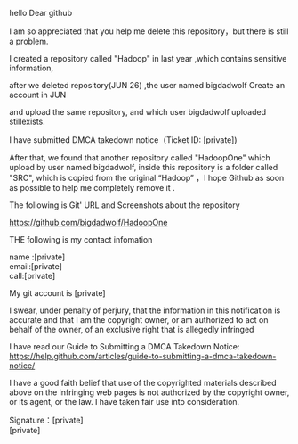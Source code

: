 hello Dear github   
   
I am so appreciated that you help me delete this repository，but there is still a problem.   
   
I created a repository called "Hadoop" in last year ,which contains sensitive information,   
   
after we deleted repository(JUN 26) ,the user named bigdadwolf Create an account in JUN   
   
and upload the same repository, and which user bigdadwolf uploaded stillexists.    
   
I have submitted DMCA takedown notice（Ticket ID: [private])   
   
   
   
After that, we found that another repository called "HadoopOne" which upload by user named bigdadwolf, inside this repository is a folder called "SRC", which is copied from the original “Hadoop” ，I hope Github as soon as possible to help me completely remove it .    
   
   
   
The following is Git' URL and Screenshots about the repository   
   
https://github.com/bigdadwolf/HadoopOne   
   
   
   
   
   
THE following is my contact infomation   
   
name :[private]  
email:[private]  
call:[private]  
   
My git account is [private]     
   
I swear, under penalty of perjury, that the information in this notification is accurate and that I am the copyright owner, or am authorized to act on behalf of the owner, of an exclusive right that is allegedly infringed   
   
I have read our Guide to Submitting a DMCA Takedown Notice: https://help.github.com/articles/guide-to-submitting-a-dmca-takedown-notice/   
   
I have a good faith belief that use of the copyrighted materials described above on the infringing web pages is not authorized by the copyright owner, or its agent, or the law. I have taken fair use into consideration.   
   
   
   
Signature：[private]  
[private]  
